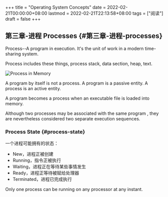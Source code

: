 +++
title = "Operating System Concepts"
date = 2022-02-21T00:00:00+08:00
lastmod = 2022-02-21T22:13:58+08:00
tags = ["阅读"]
draft = false
+++

## 第三章-进程 Processes {#第三章-进程-processes}

Process--A program in execution. It's the unit of work in a modern time-sharing system.

Process includes these things, process stack, data section, heap, text.

![](/images/process-in-memory.svg "Process in Memory")

A program by itself is not a process. A program is a passive entity. A process is an active entity.

A program becomes a process when an executable file is loaded into memory.

Although two processes may be associated with the same program , they are nevertheless considered two separate execution sequences.

### Process State {#process-state}

一个进程可能拥有的状态：

- New，进程正被创建
- Running，指令正被执行
- Waiting，进程正在等待某些事情发生
- Ready，进程正等待被赋给处理器
- Terminated，进程已完成执行

Only one process can be running on any processor at any instant.
